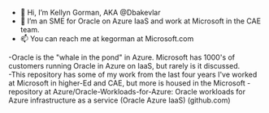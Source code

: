 - 👋 Hi, I’m Kellyn Gorman, AKA @Dbakevlar
- 💞️ I’m an SME for Oracle on Azure IaaS and work at Microsoft in the CAE team.
- 📫 You can reach me at kegorman at Microsoft.com

-Oracle is the "whale in the pond" in Azure.  Microsoft has 1000's of customers running Oracle in Azure on IaaS, but rarely is it discussed.  
-This repository has some of my work from the last four years I've worked at Microsoft in higher-Ed and CAE, but more is housed in the Microsoft 
-repository at Azure/Oracle-Workloads-for-Azure: Oracle workloads for Azure infrastructure as a service (Oracle Azure IaaS) (github.com)
